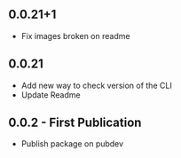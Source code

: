 ## 0.0.21+1

* Fix images broken on readme

## 0.0.21

- Add new way to check version of the CLI
- Update Readme

## 0.0.2 - First Publication

- Publish package on pubdev
